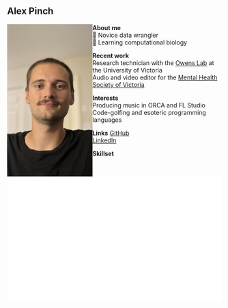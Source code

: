 ## Alex Pinch  
<img align="left" src="https://raw.githubusercontent.com/alexpinch/alexpinch.github.io/gh-pages/images/me_2.png" width=200/>  
   
**About me**  
🤠 Novice data wrangler  
🌿 Learning computational biology  
  
**Recent work**  
Research technician with the [Owens Lab](https://owensgl.github.io/) at the University of Victoria  
Audio and video editor for the [Mental Health Society of Victoria](https://www.mhsvictoria.org/)  
			
**Interests**  
Producing music in ORCA and FL Studio  
Code-golfing and esoteric programming languages  
  
**Links**
[GitHub](https://github.com/alexpinch)  
[LinkedIn](https://www.linkedin.com/in/alexpinch/)  
  
**Skillset**  
<img align="left" src="https://raw.githubusercontent.com/alexpinch/github-stats-transparent/output/generated/languages.svg"/>  
